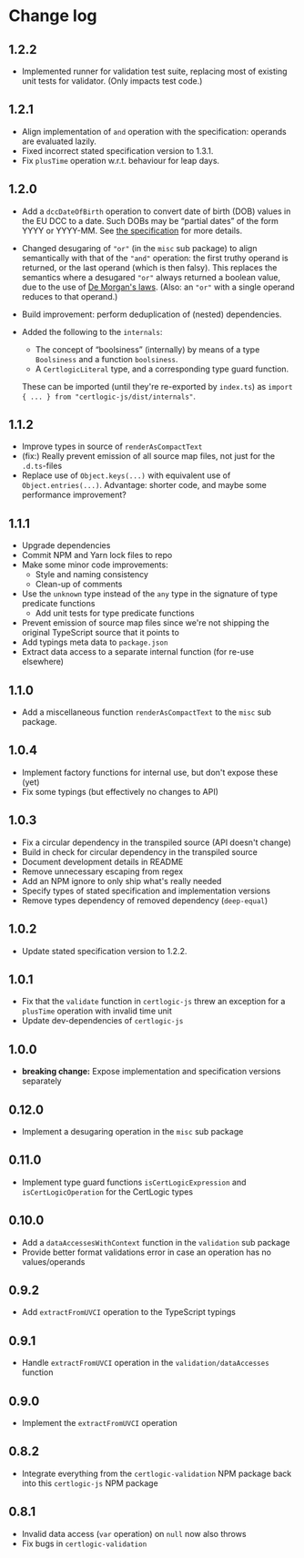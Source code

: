 # Change log

## 1.2.2

* Implemented runner for validation test suite, replacing most of existing unit tests for validator.
(Only impacts test code.)


## 1.2.1

* Align implementation of `and` operation with the specification: operands are evaluated lazily.
* Fixed incorrect stated specification version to 1.3.1.
* Fix `plusTime` operation w.r.t. behaviour for leap days.


## 1.2.0

* Add a `dccDateOfBirth` operation to convert date of birth (DOB) values in the EU DCC to a date.
  Such DOBs may be “partial dates” of the form YYYY or YYYY-MM.
  See [the specification](../specification/README.md#) for more details.

* Changed desugaring of `"or"` (in the `misc` sub package) to align semantically with that of the `"and"` operation:
  the first truthy operand is returned, or the last operand (which is then falsy).
  This replaces the semantics where a desugared `"or"` always returned a boolean value, due to the use of [De Morgan's laws](https://en.wikipedia.org/wiki/De_Morgan%27s_laws).
  (Also: an `"or"` with a single operand reduces to that operand.)

* Build improvement: perform deduplication of (nested) dependencies.

* Added the following to the `internals`:
  * The concept of “boolsiness” (internally) by means of a type `Boolsiness` and a function `boolsiness`.
  * A `CertlogicLiteral` type, and a corresponding type guard function.

  These can be imported (until they're re-exported by `index.ts`) as `import { ... } from "certlogic-js/dist/internals"`.


## 1.1.2

* Improve types in source of `renderAsCompactText`
* (fix:) Really prevent emission of all source map files, not just for the `.d.ts`-files
* Replace use of `Object.keys(...)` with equivalent use of `Object.entries(...)`.
  Advantage: shorter code, and maybe some performance improvement?


## 1.1.1

* Upgrade dependencies
* Commit NPM and Yarn lock files to repo
* Make some minor code improvements:
  * Style and naming consistency
  * Clean-up of comments
* Use the `unknown` type instead of the `any` type in the signature of type predicate functions
  * Add unit tests for type predicate functions
* Prevent emission of source map files since we're not shipping the original TypeScript source that it points to
* Add typings meta data to `package.json`
* Extract data access to a separate internal function (for re-use elsewhere)


## 1.1.0

* Add a miscellaneous function `renderAsCompactText` to the `misc` sub package.


## 1.0.4

* Implement factory functions for internal use, but don't expose these (yet)
* Fix some typings (but effectively no changes to API)


## 1.0.3

* Fix a circular dependency in the transpiled source (API doesn't change)
* Build in check for circular dependency in the transpiled source
* Document development details in README
* Remove unnecessary escaping from regex
* Add an NPM ignore to only ship what's really needed
* Specify types of stated specification and implementation versions
* Remove types dependency of removed dependency (`deep-equal`)


## 1.0.2

* Update stated specification version to 1.2.2.


## 1.0.1

* Fix that the `validate` function in `certlogic-js` threw an exception for a `plusTime` operation with invalid time unit
* Update dev-dependencies of `certlogic-js`


## 1.0.0

* **breaking change:** Expose implementation and specification versions separately


## 0.12.0

* Implement a desugaring operation in the `misc` sub package


## 0.11.0

* Implement type guard functions `isCertLogicExpression` and `isCertLogicOperation` for the CertLogic types


## 0.10.0

* Add a `dataAccessesWithContext` function in the `validation` sub package
* Provide better format validations error in case an operation has no values/operands


## 0.9.2

* Add `extractFromUVCI` operation to the TypeScript typings


## 0.9.1

* Handle `extractFromUVCI` operation in the `validation/dataAccesses` function


## 0.9.0

* Implement the `extractFromUVCI` operation


## 0.8.2

* Integrate everything from the `certlogic-validation` NPM package back into this `certlogic-js` NPM package


## 0.8.1

* Invalid data access (`var` operation) on `null` now also throws
* Fix bugs in `certlogic-validation`

